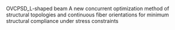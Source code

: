 OVCPSD_L-shaped beam
A new concurrent optimization method of structural topologies and continuous fiber orientations for minimum structural compliance under stress constraints

